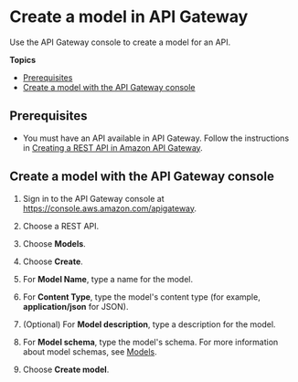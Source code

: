 # Create a model in API Gateway<a name="how-to-create-model"></a>

Use the API Gateway console to create a model for an API\.

**Topics**
+ [Prerequisites](#how-to-create-model-prerequisites)
+ [Create a model with the API Gateway console](#how-to-create-model-console)

## Prerequisites<a name="how-to-create-model-prerequisites"></a>
+ You must have an API available in API Gateway\. Follow the instructions in [Creating a REST API in Amazon API Gateway](how-to-create-api.md)\.

## Create a model with the API Gateway console<a name="how-to-create-model-console"></a>

1. Sign in to the API Gateway console at [https://console\.aws\.amazon\.com/apigateway](https://console.aws.amazon.com/apigateway)\.

1. Choose a REST API\.

1. Choose **Models**\.

1. Choose **Create**\.

1. For **Model Name**, type a name for the model\.

1. For **Content Type**, type the model's content type \(for example, **application/json** for JSON\)\.

1. \(Optional\) For **Model description**, type a description for the model\.

1. For **Model schema**, type the model's schema\. For more information about model schemas, see [Models](models-mappings.md#models-mappings-models)\.

1. Choose **Create model**\.